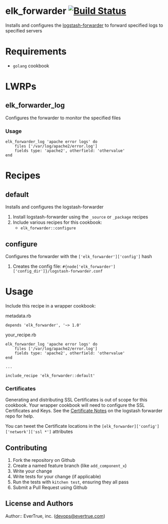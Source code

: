 # elk_forwarder [![Build Status](https://travis-ci.org/evertrue/elk_forwarder-cookbook.svg)](https://travis-ci.org/evertrue/elk_forwarder-cookbook)

Installs and configures the [logstash-forwarder](https://github.com/elastic/logstash-forwarder) to forward specified logs to specified servers

# Requirements

* `golang` cookbook

# LWRPs

## elk_forwarder_log

Configures the forwarder to monitor the specified files

### Usage

```
elk_forwarder_log 'apache error logs' do
    files ['/var/log/apache2/error.log']
    fields type: 'apache2', otherfield: 'othervalue'
end
```

# Recipes

## default

Installs and configures the logstash-forwarder

1. Install logstash-forwarder using the `_source` or `_package` recipes
2. Include various recipes for this cookbook:
    * `elk_forwarder::configure`

## configure

Configures the forwarder with the `['elk_forwarder']['config']` hash

1. Creates the config file: `#{node['elk_forwarder']['config_dir']}/logstash-forwarder.conf`

# Usage

Include this recipe in a wrapper cookbook:

metadata.rb

```
depends 'elk_forwarder', '~> 1.0'
```

your_recipe.rb

```
elk_forwarder_log 'apache error logs' do
    files ['/var/log/apache2/error.log']
    fields type: 'apache2', otherfield: 'othervalue'
end

...

include_recipe 'elk_forwarder::default'
```

### Certificates

Generating and distributing SSL Certificates is out of scope for this cookbook. Your wrapper cookbook will
need to configure the SSL Certificates and Keys.  See the
[Certificate Notes](https://github.com/elastic/logstash-forwarder#important-tlsssl-certificate-notes)
on the logstash forwarder repo for help.

You can tweet the Certificate locations in the `[elk_forwarder]['config']['network']['ssl *']` attributes

## Contributing

1. Fork the repository on Github
2. Create a named feature branch (like `add_component_x`)
3. Write your change
4. Write tests for your change (if applicable)
5. Run the tests with `kitchen test`, ensuring they all pass
6. Submit a Pull Request using Github

## License and Authors

Author:: EverTrue, inc. (devops@evertrue.com)
